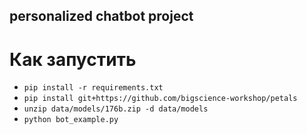 ## personalized chatbot project

# Как запустить
* `pip install -r requirements.txt`
* `pip install git+https://github.com/bigscience-workshop/petals`
* `unzip data/models/176b.zip -d data/models`
* `python bot_example.py`
